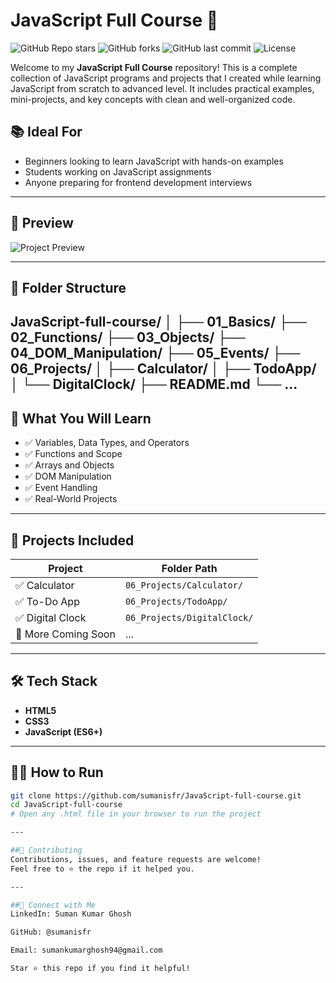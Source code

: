 # JavaScript Full Course 🚀


![GitHub Repo stars](https://img.shields.io/github/stars/sumanisfr/JavaScript-full-course?style=social)
![GitHub forks](https://img.shields.io/github/forks/sumanisfr/JavaScript-full-course?style=social)
![GitHub last commit](https://img.shields.io/github/last-commit/sumanisfr/JavaScript-full-course)
![License](https://img.shields.io/badge/license-MIT-blue.svg)

Welcome to my **JavaScript Full Course** repository! This is a complete collection of JavaScript programs and projects that I created while learning JavaScript from scratch to advanced level. It includes practical examples, mini-projects, and key concepts with clean and well-organized code.


## 📚 Ideal For

- Beginners looking to learn JavaScript with hands-on examples
- Students working on JavaScript assignments
- Anyone preparing for frontend development interviews

---

## 📸 Preview

![Project Preview](https://via.placeholder.com/800x400?text=JavaScript+Project+Preview)  


---

## 📁 Folder Structure
JavaScript-full-course/ 
│ ├── 01_Basics/ 
├── 02_Functions/ 
├── 03_Objects/ 
├── 04_DOM_Manipulation/ 
├── 05_Events/ 
├── 06_Projects/ 
│ ├── Calculator/ 
│ ├── TodoApp/ 
│ └── DigitalClock/ 
├── README.md └── ...
---

## 🧠 What You Will Learn

- ✅ Variables, Data Types, and Operators
- ✅ Functions and Scope
- ✅ Arrays and Objects
- ✅ DOM Manipulation
- ✅ Event Handling
- ✅ Real-World Projects

---

## 🚀 Projects Included

| Project            | Folder Path               |
|--------------------|---------------------------|
| ✅ Calculator       | `06_Projects/Calculator/`  |
| ✅ To-Do App        | `06_Projects/TodoApp/`     |
| ✅ Digital Clock    | `06_Projects/DigitalClock/`|
| 📌 More Coming Soon | ...                        |

---

## 🛠 Tech Stack

- **HTML5**
- **CSS3**
- **JavaScript (ES6+)**

---

## 🧑‍💻 How to Run

```bash
git clone https://github.com/sumanisfr/JavaScript-full-course.git
cd JavaScript-full-course
# Open any .html file in your browser to run the project

---

##🙌 Contributing
Contributions, issues, and feature requests are welcome!
Feel free to ⭐ the repo if it helped you.

---

##📩 Connect with Me
LinkedIn: Suman Kumar Ghosh

GitHub: @sumanisfr

Email: sumankumarghosh94@gmail.com

Star ⭐ this repo if you find it helpful!



